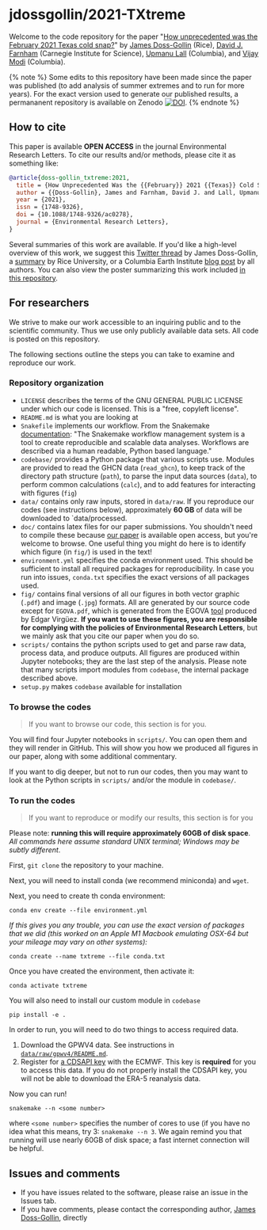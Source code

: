 # jdossgollin/2021-TXtreme

Welcome to the code repository for the paper "[How unprecedented was the February 2021 Texas cold snap?](https://doi.org/10.1088/1748-9326/ac0278)" by [James Doss-Gollin](https://dossgollin-lab.github.io/) (Rice), [David J. Farnham](https://www.davidjfarnham.com/) (Carnegie Institute for Science), [Upmanu Lall](http://www.columbia.edu/~ula2/) (Columbia), and [Vijay Modi](https://www.me.columbia.edu/faculty/vijay-modi) (Columbia).

{% note %}
Some edits to this repository have been made since the paper was published (to add analysis of summer extremes and to run for more years).
For the exact version used to generate our published results, a permananent repository is available on Zenodo [![DOI](https://zenodo.org/badge/339750007.svg)](https://zenodo.org/badge/latestdoi/339750007).
{% endnote %}

## How to cite

This paper is available **OPEN ACCESS** in the journal Environmental Research Letters.
To cite our results and/or methods, please cite it as something like:

```bibtex
@article{doss-gollin_txtreme:2021,
  title = {How Unprecedented Was the {{February}} 2021 {{Texas}} Cold Snap?},
  author = {{Doss-Gollin}, James and Farnham, David J. and Lall, Upmanu and Modi, Vijay},
  year = {2021},
  issn = {1748-9326},
  doi = {10.1088/1748-9326/ac0278},
  journal = {Environmental Research Letters},
}
```

Several summaries of this work are available.
If you'd like a high-level overview of this work, we suggest this [Twitter thread](https://twitter.com/jdossgollin/status/1395484338750431237) by James Doss-Gollin, a [summary](https://cee.rice.edu/news/was-februarys-winter-storm-texas-unprecedented) by Rice University, or a Columbia Earth Institute [blog post](https://blogs.ei.columbia.edu/2021/03/16/unprecedented-texas-cold-snap/) by all authors.
You can also view the poster summarizing this work included [in this repository](./doc/agu21/poster.pdf).

## For researchers

We strive to make our work accessible to an inquiring public and to the scientific community.
Thus we use only publicly available data sets.
All code is posted on this repository.

The following sections outline the steps you can take to examine and reproduce our work.

### Repository organization

- `LICENSE` describes the terms of the GNU GENERAL PUBLIC LICENSE under which our code is licensed. This is a "free, copyleft license".
- `README.md` is what you are looking at
- `Snakefile` implements our workflow. From the Snakemake [documentation](snakemake.readthedocs.io/): "The Snakemake workflow management system is a tool to create reproducible and scalable data analyses. Workflows are described via a human readable, Python based language."
- `codebase/` provides a Python package that various scripts use. Modules are provided to read the GHCN data (`read_ghcn`), to keep track of the directory path structure (`path`), to parse the input data sources (`data`), to perform common calculations (`calc`), and to add features for interacting with figures (`fig`)
- `data/` contains only raw inputs, stored in `data/raw`. If you reproduce our codes (see instructions below), approximately **60 GB** of data will be downloaded to `data/processed.
- `doc/` contains latex files for our paper submissions. You shouldn't need to compile these because [our paper](https://doi.org/10.1088/1748-9326/ac0278) is available open access, but you're welcome to browse. One useful thing you might do here is to identify which figure (in `fig/`) is used in the text!
- `environment.yml` specifies the conda environment used. This should be sufficient to install all required packages for reproducibility. In case you run into issues, `conda.txt` specifies the exact versions of all packages used.
- `fig/` contains final versions of all our figures in both vector graphic (`.pdf`) and image (`.jpg`) formats. All are generated by our source code except for `EGOVA.pdf`, which is generated from the EGOVA [tool](https://bit.ly/EGOVA) produced by Edgar Virgüez. **If you want to use these figures, you are responsible for complying with the policies of Environmental Research Letters**, but we mainly ask that you cite our paper when you do so.
- `scripts/` contains the python scripts used to get and parse raw data, process data, and produce outputs. All figures are produced within Jupyter notebooks; they are the last step of the analysis. Please note that many scripts import modules from `codebase`, the internal package described above.
- `setup.py` makes `codebase` available for installation

### To browse the codes

> If you want to browse our code, this section is for you.

You will find four Jupyter notebooks in `scripts/`.
You can open them and they will render in GitHub.
This will show you how we produced all figures in our paper, along with some additional commentary.

If you want to dig deeper, but not to run our codes, then you may want to look at the Python scripts in `scripts/` and/or the module in `codebase/`.

### To run the codes

> If you want to reproduce or modify our results, this section is for you

Please note: **running this will require approximately 60GB of disk space**.
_All commands here assume standard UNIX terminal; Windows may be subtly different_.

First, `git clone` the repository to your machine.

Next, you will need to install conda (we recommend miniconda) and `wget`.

Next, you need to create th conda environment:

```shell
conda env create --file environment.yml
```

_If this gives you any trouble, you can use the exact version of packages that we did (this worked on an Apple M1 Macbook emulating OSX-64 but your mileage may vary on other systems):_

```shell
conda create --name txtreme --file conda.txt
```

Once you have created the environment, then activate it:

```shell
conda activate txtreme
```

You will also need to install our custom module in `codebase`

```shell
pip install -e .
```

In order to run, you will need to do two things to access required data.

1. Download the GPWV4 data. See instructions in [`data/raw/gpwv4/README.md`](data/raw/gpwv4/README.md).
1. Register for [a CDSAPI key](https://cds.climate.copernicus.eu/api-how-to) with the ECMWF. This key is **required** for you to access this data. If you do not properly install the CDSAPI key, you will not be able to download the ERA-5 reanalysis data.

Now you can run!

```shell
snakemake --n <some number>
```

where `<some number>` specifies the number of cores to use (if you have no idea what this means, try 3: `snakemake --n 3`.
We again remind you that running will use nearly 60GB of disk space; a fast internet connection will be helpful.

## Issues and comments

- If you have issues related to the software, please raise an issue in the Issues tab.
- If you have comments, please contact the corresponding author, [James Doss-Gollin](https://jdossgollin.github.io), directly
